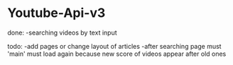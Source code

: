 # Youtube-Api-v3

done:
-searching videos by text input

todo:
-add pages or change layout of articles
-after searching page must 'main' must load again because new score of videos appear after old ones
